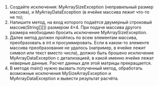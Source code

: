 1. Создайте исключения: MyArraySizeException (неправильный размер массива), и MyArrayDataException (в ячейке массива лежит что-то не то);
2. Напишите метод, на вход которого подаётся двумерный строковый массив(String[][]) размером 4×4. При подаче массива другого размера необходимо бросить исключение MyArraySizeException.
3. Далее метод должен пройтись по всем элементам массива, преобразовать в int и просуммировать. Если в каком-то элементе массива преобразование не удалось (например, в ячейке лежит символ или текст вместо числа), должно быть брошено исключение MyArrayDataException с детализацией, в какой именно ячейке лежат неверные данные. Расчет данных для этой матрицы прекращается.
4. В методе main() нужно вызвать полученный метод, обработать возможные исключения MySizeArrayException и MyArrayDataException и вывести результат расчёта. 